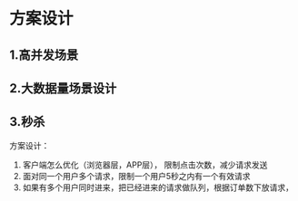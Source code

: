 # 方案设计

## 1.高并发场景 



## 2.大数据量场景设计



## 3.秒杀

方案设计：

1. 客户端怎么优化（浏览器层，APP层）， 限制点击次数，减少请求发送
2. 面对同一个用户多个请求，限制一个用户5秒之内有一个有效请求
3. 如果有多个用户同时进来，把已经进来的请求做队列，根据订单数下放请求，

